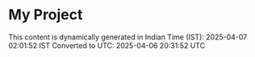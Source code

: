 # My Project

This content is dynamically generated in Indian Time (IST): 2025-04-07 02:01:52 IST
Converted to UTC: 2025-04-06 20:31:52 UTC
